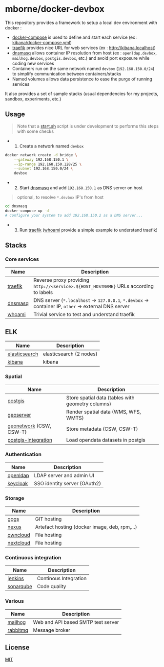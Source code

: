 # mborne/docker-devbox

This repository provides a framework to setup a local dev environment with docker :

* [docker-compose](https://docs.docker.com/compose/) is used to define and start each service (ex : [kibana/docker-compose.yml](kibana/docker-compose.yml))
* [traefik](https://hub.docker.com/_/traefik) provides nice URL for web services (ex : http://kibana.localhost)
* [dnsmasq](dnsmasq/README.md) allows container IP resolution from host (ex : `openldap.devbox`, `mailhog.devbox`, `postgis.devbox`, etc.) and avoid port exposure while coding new services
* Containers run on the same network named `devbox` (`192.168.150.0/24`) to simplify communication between containers/stacks
* Named volumes allows data persistence to ease the purge of running services

It also provides a set of sample stacks (usual dependencies for my projects, sandbox, experiments, etc.)

## Usage

> Note that a [start.sh](start.sh) script is under development to performs this steps with some checks

* 1) Create a network named `devbox`

```bash
docker network create -d bridge \
    --gateway 192.168.150.1 \
    --ip-range 192.168.150.128/25 \
    --subnet 192.168.150.0/24 \
    devbox
```

* 2) Start [dnsmasq](dnsmasq/README.md) and add `192.168.150.1` as DNS server on host

> optional, to resolve `*.devbox` IP's from host

```bash
cd dnsmasq
docker-compose up -d
# configure your system to add 192.168.150.2 as a DNS server...
```

* 3) Run [traefik](traefik/README.md) ([whoami](whoami/README.md) provide a simple example to understand traefik)


## Stacks

### Core services

| Name                         | Description                                                                                          |
| ---------------------------- | ---------------------------------------------------------------------------------------------------- |
| [traefik](traefik/README.md) | Reverse proxy providing `http://<service>.${HOST_HOSTNAME}` URLs according to labels                 |
| [dnsmasq](dnsmasq/README.md) | DNS server (`*.localhost` -> `127.0.0.1`, `*.devbox` -> container IP, `other` -> external DNS server |
| [whoami](whoami/README.md)   | Trivial service to test and understand traefik                                                       |

## ELK

| Name                                     | Description             |
| ---------------------------------------- | ----------------------- |
| [elasticsearch](elasticsearch/README.md) | elasticsearch (2 nodes) |
| [kibana](kibana/README.md)               | kibana                  |

### Spatial

| Name                                                 | Description                                       |
| ---------------------------------------------------- | ------------------------------------------------- |
| [postgis](postgis/README.md)                         | Store spatial data (tables with geometry columns) |
| [geoserver](geoserver/README.md)                     | Render spatial data (WMS, WFS, WMTS)              |
| [geonetwork](geonetwork/README.md) (CSW, CSW-T)      | Store metadata (CSW, CSW-T)                       |
| [postgis-integration](postgis-integration/README.md) | Load opendata datasets in postgis                 |

### Authentication

| Name                           | Description                  |
| ------------------------------ | ---------------------------- |
| [openldap](openldap/README.md) | LDAP server and admin UI     |
| [keycloak](keycloak/README.md) | SSO identity server (OAuth2) |

### Storage

| Name                             | Description                                   |
| -------------------------------- | --------------------------------------------- |
| [gogs](gogs/README.md)           | GIT hosting                                   |
| [nexus](nexus/README.md)         | Artefact hosting (docker image, deb, rpm,...) |
| [owncloud](owncloud/README.md)   | File hosting                                  |
| [nextcloud](nextcloud/README.md) | File hosting                                  |

### Continuous integration

| Name                             | Description           |
| -------------------------------- | --------------------- |
| [jenkins](jenkins/README.md)     | Continous Integration |
| [sonarqube](sonarqube/README.md) | Code quality          |

### Various

| Name                           | Description                        |
| ------------------------------ | ---------------------------------- |
| [mailhog](mailhog/README.md)   | Web and API based SMTP test server |
| [rabbitmq](rabbitmq/README.md) | Message broker                     |

## License

[MIT](LICENSE)
